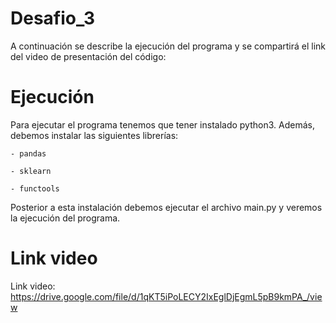 # Desafio_3

A continuación se describe la ejecución del programa y se compartirá el link del video de presentación del código:

# Ejecución
  Para ejecutar el programa tenemos que tener instalado python3. Además, debemos instalar las siguientes librerías:
  
    - pandas
    
    - sklearn
    
    - functools
    
  Posterior a esta instalación debemos ejecutar el archivo main.py y veremos la ejecución del programa.

# Link video

Link video: https://drive.google.com/file/d/1qKT5iPoLECY2IxEglDjEgmL5pB9kmPA_/view
